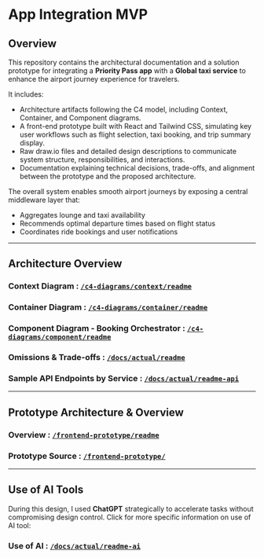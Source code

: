 # App Integration MVP

## Overview

This repository contains the architectural documentation and a solution prototype for integrating a **Priority Pass app** with a **Global taxi service** to enhance the airport journey experience for travelers.

It includes:

- Architecture artifacts following the C4 model, including Context, Container, and Component diagrams.
- A front-end prototype built with React and Tailwind CSS, simulating key user workflows such as flight selection, taxi booking, and trip summary display.
- Raw draw.io files and detailed design descriptions to communicate system structure, responsibilities, and interactions.
- Documentation explaining technical decisions, trade-offs, and alignment between the prototype and the proposed architecture.

The overall system enables smooth airport journeys by exposing a central middleware layer that:

- Aggregates lounge and taxi availability
- Recommends optimal departure times based on flight status
- Coordinates ride bookings and user notifications

---

## Architecture Overview

### Context Diagram : [`/c4-diagrams/context/readme`](./c4-diagrams/context/README.md)  

### Container Diagram : [`/c4-diagrams/container/readme`](./c4-diagrams/container/README.md) 

### Component Diagram - Booking Orchestrator : [`/c4-diagrams/component/readme`](./c4-diagrams/component/README.md)  

### Omissions & Trade-offs : [`/docs/actual/readme`](./docs/actual/README.md)  

### Sample API Endpoints by Service : [`/docs/actual/readme-api`](./docs/actual/README-API.md)  

---

## Prototype Architecture & Overview

### Overview : [`/frontend-prototype/readme`](./frontend-prototype/README.md)

### Prototype Source : [`/frontend-prototype/`](./frontend-prototype/)  

---

## Use of AI Tools 

During this design, I used **ChatGPT** strategically to accelerate tasks without compromising design control. Click for more specific information on use of AI tool:
### Use of AI : [`/docs/actual/readme-ai`](./docs/actual/README-AI.md)  